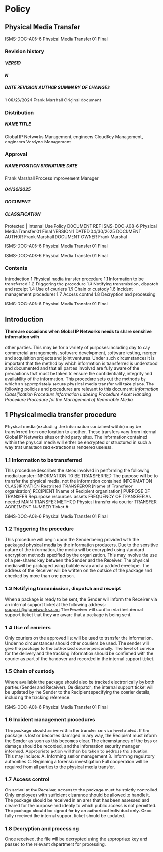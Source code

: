 # Policy 

## Physical Media Transfer 


 ISMS-DOC-A08-6 Physical Media Transfer 01 Final 

### Revision history 

##### VERSIO 

##### N 

##### DATE REVISION AUTHOR SUMMARY OF CHANGES 

 1 08/26/2024 Frank Marshall Original document 

### Distribution 

##### NAME TITLE 

 Global IP Networks Management, engineers CloudKey Management, engineers Verdyne Management 

### Approval 

##### NAME POSITION SIGNATURE DATE 

 Frank Marshall Process Improvement Manager 

##### 04/30/2025 

##### DOCUMENT 

##### CLASSIFICATION 

 Protected | Internal Use Policy DOCUMENT REF ISMS-DOC-A08-6 Physical Media Transfer 01 Final VERSION 1 DATED 04/30/2025 DOCUMENT AUTHOR Frank Marshall DOCUMENT OWNER Frank Marshall 


ISMS-DOC-A08-6 Physical Media Transfer 01 Final 


 ISMS-DOC-A08-6 Physical Media Transfer 01 Final 

### Contents 

Introduction 1 Physical media transfer procedure 1.1 Information to be transferred 1.2 Triggering the procedure 1.3 Notifying transmission, dispatch and receipt 1.4 Use of couriers 1.5 Chain of custody 1.6 Incident management procedures 1.7 Access control 1.8 Decryption and processing 


 ISMS-DOC-A08-6 Physical Media Transfer 01 Final 

## Introduction 

#### There are occasions when Global IP Networks needs to share sensitive information with 

other parties. This may be for a variety of purposes including day to day commercial arrangements, software development, software testing, merger and acquisition projects and joint ventures. Under such circumstances it is important that the method by which information is transferred is understood and documented and that all parties involved are fully aware of the precautions that must be taken to ensure the confidentiality, integrity and availability of the information. This procedure sets out the methods by which an appropriately secure physical media transfer will take place. The following policies and procedures are relevant to this document: _Information Classification Procedure Information Labeling Procedure Asset Handling Procedure Procedure for the Management of Removable Media_ 

## 1 Physical media transfer procedure 

Physical media (excluding the information contained within) may be transferred from one location to another. These transfers vary from internal Global IP Networks sites or third party sites. The information contained within the physical media will either be encrypted or structured in such a way that unauthorized extraction is rendered useless. 

### 1.1 Information to be transferred 

This procedure describes the steps involved in performing the following media transfer: INFORMATION TO BE TRANSFERRED The purpose will be to transfer the physical media, not the information contained INFORMATION CLASSIFICATION Restricted TRANSFEROR [Name of Transferor organization] RECIPIENT [Name of Recipient organization] PURPOSE OF TRANSFER Repurpose resources, assets FREQUENCY OF TRANSFER As needed MAIN TRANSFER METHOD Physical transfer via courier TRANSFER AGREEMENT NUMBER Ticket # 


 ISMS-DOC-A08-6 Physical Media Transfer 01 Final 

### 1.2 Triggering the procedure 

This procedure will begin upon the Sender being provided with the packaged physical media by the information producers. Due to the sensitive nature of the information, the media will be encrypted using standard encryption methods specified by the organization. This may involve the use of a pre-shared key between the Sender and the Receiver. The physical media will be packaged using bubble wrap and a padded envelope. The address of the Receiver will be written on the outside of the package and checked by more than one person. 

### 1.3 Notifying transmission, dispatch and receipt 

When a package is ready to be sent, the Sender will inform the Receiver via an internal support ticket at the following address: support@gipnetworks.com The Receiver will confirm via the internal support ticket that they are aware that a package is being sent. 

### 1.4 Use of couriers 

Only couriers on the approved list will be used to transfer the information. Under no circumstances should other couriers be used. The sender will give the package to the authorized courier personally. The level of service for the delivery and the tracking information should be confirmed with the courier as part of the handover and recorded in the internal support ticket. 

### 1.5 Chain of custody 

Where available the package should also be tracked electronically by both parties (Sender and Receiver). On dispatch, the internal support ticket will be updated by the Sender to the Recipient specifying the courier details, including the tracking reference. 


 ISMS-DOC-A08-6 Physical Media Transfer 01 Final 

### 1.6 Incident management procedures 

The package should arrive within the transfer service level stated. If the package is lost or becomes damaged in any way, the Recipient must inform the Sender as soon as this becomes clear. The circumstances of the loss or damage should be recorded, and the information security manager informed. Appropriate action will then be taken to address the situation. This may include: A. Informing senior management B. Informing regulatory authorities C. Beginning a forensic investigation Full cooperation will be required from all parties to the physical media transfer. 

### 1.7 Access control 

On arrival at the Receiver, access to the package must be strictly controlled. Only employees with sufficient clearance should be allowed to handle it. The package should be received in an area that has been assessed and cleared for the purpose and ideally to which public access is not permitted. The package should be signed for by an authorized individual only. Once fully received the internal support ticket should be updated. 

### 1.8 Decryption and processing 

Once received, the file will be decrypted using the appropriate key and passed to the relevant department for processing. 


